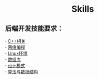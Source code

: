 # <center>Skills</center>
## 后端开发技能要求：  
**·** [C++相关]()  
**·** [网络编程]()  
**·** [Linux环境]()  
**·** [数据库]()  
**·** [设计模式]()  
**·** [算法与数据结构]()  
